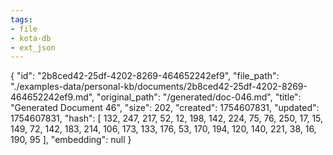 ```yaml
---
tags:
- file
- kota-db
- ext_json
---
```

{
  "id": "2b8ced42-25df-4202-8269-464652242ef9",
  "file_path": "./examples-data/personal-kb/documents/2b8ced42-25df-4202-8269-464652242ef9.md",
  "original_path": "/generated/doc-046.md",
  "title": "Generated Document 46",
  "size": 202,
  "created": 1754607831,
  "updated": 1754607831,
  "hash": [
    132,
    247,
    217,
    52,
    12,
    198,
    142,
    224,
    75,
    76,
    250,
    17,
    15,
    149,
    72,
    142,
    183,
    214,
    106,
    173,
    133,
    176,
    53,
    170,
    194,
    120,
    140,
    221,
    38,
    16,
    190,
    95
  ],
  "embedding": null
}